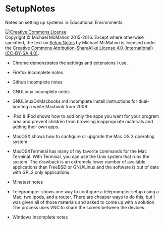 # SetupNotes
Notes on setting up systems in Educational Environments

<a rel="license" href="http://creativecommons.org/licenses/by-sa/4.0/"><img alt="Creative Commons License" style="border-width:0" src="https://i.creativecommons.org/l/by-sa/4.0/88x31.png" /></a><br>Copyright © Michael McMahon 2015-2016.  Except where otherwise specified, the text on <a href="https://github.com/TechnologyClassroom/SetupNotes/">Setup Notes</a> by Michael McMahon is licensed under the <a href="https://creativecommons.org/licenses/by-sa/4.0/">Creative Commons Attribution-ShareAlike License 4.0 (International) (CC-BY-SA 4.0)</a>.

  * Chrome demonstrates the settings and extensions I use.
  
  * Firefox incomplete notes

  * Github incomplete notes

  * GNULinux incomplete notes
  
  * GNULinuxOnMacbooks.md incomplete install instructions for dual-booting a white Macbook from 2009

  * iPad & iPod shows how to add only the apps you want for your program area and prevent children from browsing inappropriate materials and adding their own apps.

  * MacOSX shows how to configure or upgrade the Mac OS X operating system.

  * MacOSXTerminal has many of my favorite commands for the Mac Terminal.  With Terminal, you can use the Unix system that runs the system.  The drawback is an extremely lower number of available applications than FreeBSD or GNU/Linux and the software is out of date with GPL2 only applications.

  * Minetest notes

  * Teleprompter shows one way to configure a teleprompter setup using a Mac, two ipods, and a router.  There are cheaper ways to do this, but I was given all of those materials and asked to come up with a solution.  The process uses VNC to share the screen between the devices.

  * Windows incomplete notes
